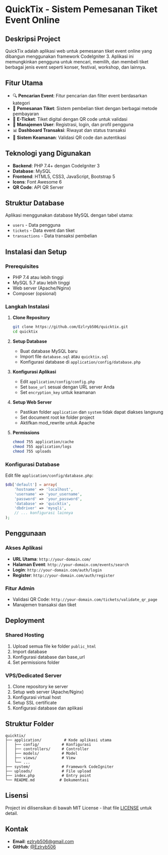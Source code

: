 # QuickTix - Sistem Pemesanan Tiket Event Online

## Deskripsi Project
QuickTix adalah aplikasi web untuk pemesanan tiket event online yang dibangun menggunakan framework CodeIgniter 3. Aplikasi ini memungkinkan pengguna untuk mencari, memilih, dan membeli tiket berbagai jenis event seperti konser, festival, workshop, dan lainnya.

## Fitur Utama
- 🔍 **Pencarian Event**: Fitur pencarian dan filter event berdasarkan kategori
- 🎫 **Pemesanan Tiket**: Sistem pembelian tiket dengan berbagai metode pembayaran
- 📱 **E-Ticket**: Tiket digital dengan QR code untuk validasi
- 👤 **Manajemen User**: Registrasi, login, dan profil pengguna
- 📊 **Dashboard Transaksi**: Riwayat dan status transaksi
- 🔐 **Sistem Keamanan**: Validasi QR code dan autentikasi

## Teknologi yang Digunakan
- **Backend**: PHP 7.4+ dengan CodeIgniter 3
- **Database**: MySQL
- **Frontend**: HTML5, CSS3, JavaScript, Bootstrap 5
- **Icons**: Font Awesome 6
- **QR Code**: API QR Server

## Struktur Database
Aplikasi menggunakan database MySQL dengan tabel utama:
- `users` - Data pengguna
- `tickets` - Data event dan tiket
- `transactions` - Data transaksi pembelian

## Instalasi dan Setup

### Prerequisites
- PHP 7.4 atau lebih tinggi
- MySQL 5.7 atau lebih tinggi
- Web server (Apache/Nginx)
- Composer (opsional)

### Langkah Instalasi

1. **Clone Repository**
   ```bash
   git clone https://github.com/Ezlryb506/quicktix.git
   cd quicktix
   ```

2. **Setup Database**
   - Buat database MySQL baru
   - Import file `database.sql` atau `quicktix.sql`
   - Konfigurasi database di `application/config/database.php`

3. **Konfigurasi Aplikasi**
   - Edit `application/config/config.php`
   - Set `base_url` sesuai dengan URL server Anda
   - Set `encryption_key` untuk keamanan

4. **Setup Web Server**
   - Pastikan folder `application` dan `system` tidak dapat diakses langsung
   - Set document root ke folder project
   - Aktifkan mod_rewrite untuk Apache

5. **Permissions**
   ```bash
   chmod 755 application/cache
   chmod 755 application/logs
   chmod 755 uploads
   ```

### Konfigurasi Database
Edit file `application/config/database.php`:
```php
$db['default'] = array(
    'hostname' => 'localhost',
    'username' => 'your_username',
    'password' => 'your_password',
    'database' => 'quicktix',
    'dbdriver' => 'mysqli',
    // ... konfigurasi lainnya
);
```

## Penggunaan

### Akses Aplikasi
- **URL Utama**: `http://your-domain.com/`
- **Halaman Event**: `http://your-domain.com/events/search`
- **Login**: `http://your-domain.com/auth/login`
- **Register**: `http://your-domain.com/auth/register`

### Fitur Admin
- Validasi QR Code: `http://your-domain.com/tickets/validate_qr_page`
- Manajemen transaksi dan tiket

## Deployment

### Shared Hosting
1. Upload semua file ke folder `public_html`
2. Import database
3. Konfigurasi database dan base_url
4. Set permissions folder

### VPS/Dedicated Server
1. Clone repository ke server
2. Setup web server (Apache/Nginx)
3. Konfigurasi virtual host
4. Setup SSL certificate
5. Konfigurasi database dan aplikasi

## Struktur Folder
```
quicktix/
├── application/          # Kode aplikasi utama
│   ├── config/          # Konfigurasi
│   ├── controllers/     # Controller
│   ├── models/          # Model
│   ├── views/           # View
│   └── ...
├── system/              # Framework CodeIgniter
├── uploads/             # File upload
├── index.php            # Entry point
└── README.md           # Dokumentasi
```

## Lisensi
Project ini dilisensikan di bawah MIT License - lihat file [LICENSE](LICENSE) untuk detail.

## Kontak
- **Email**: ezlryb506@gmail.com
- **GitHub**: [@Ezlryb506](https://github.com/Ezlryb506)
